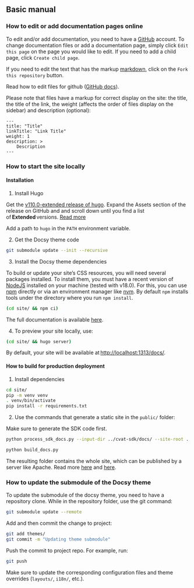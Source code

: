 ## Basic manual

### How to edit or add documentation pages online

To edit and/or add documentation, you need to have a [GitHub](https://github.com/login) account.
To change documentation files or add a documentation page,
simply click `Edit this page` on the page you would like to edit.
If you need to add a child page, click `Create child page`.

If you need to edit the text that has the markup [markdown](https://github.com/adam-p/markdown-here/wiki/Markdown-Cheatsheet),
click on the `Fork this repository` button.

Read how to edit files for github ([GitHub docs](https://docs.github.com/en/github/managing-files-in-a-repository/editing-files-in-another-users-repository)).

Please note that files have a markup for correct display on the site: the title, the title of the link,
the weight (affects the order of files display on the sidebar) and description (optional):

```
---
title: "Title"
linkTitle: "Link Title"
weight: 1
description: >
    Description
---
```


### How to start the site locally

#### Installation

1. Install Hugo

Get the [v110.0-extended release of hugo](https://github.com/gohugoio/hugo/releases/tag/v0.110.0).
Expand the Assets section of the release on GitHub and and scroll down
until you find a list of **Extended** versions.
[Read more](https://gohugo.io/getting-started/installing/#quick-install)

Add a path to `hugo` in the `PATH` environment variable.

2. Get the Docsy theme code

```bash
git submodule update --init --recursive
```

3. Install the Docsy theme dependencies

To build or update your site’s CSS resources, you will need several packages installed.
To install them, you must have a recent version of [NodeJS](https://nodejs.org/en/)
installed on your machine (tested with v18.0). For this, you can use
[npm](https://docs.npmjs.com/downloading-and-installing-node-js-and-npm) directly
or via an environment manager like [nvm](https://github.com/nvm-sh/nvm).
By default `npm` installs tools under the directory where you run `npm install`.

```bash
(cd site/ && npm ci)
```

The full documentation is available
[here](https://www.docsy.dev/docs/get-started/other-options/#for-an-existing-site).

4. To preview your site locally, use:

```bash
(cd site/ && hugo server)
```

By default, your site will be available at <http://localhost:1313/docs/>.

#### How to build for production deployment

1. Install dependencies

```bash
cd site/
pip -m venv venv
. venv/bin/activate
pip install -r requirements.txt
```

2. Use the commands that generate a static site in the `public/` folder:

Make sure to generate the SDK code first.

```bash
python process_sdk_docs.py --input-dir ../cvat-sdk/docs/ --site-root .

python build_docs.py
```

The resulting folder contains the whole site, which can be published by a server like Apache.
Read more [here](https://www.docsy.dev/docs/getting-started/)
and [here](https://gohugo.io/hosting-and-deployment/).

### How to update the submodule of the Docsy theme

To update the submodule of the docsy theme, you need to have a repository clone.
While in the repository folder, use the git command:

```bash
git submodule update --remote
```

Add and then commit the change to project:

```bash
git add themes/
git commit -m "Updating theme submodule"
```

Push the commit to project repo. For example, run:

```bash
git push
```

Make sure to update the corresponding configuration files and
theme overrides (`layouts/`, `i18n/`, etc.).
